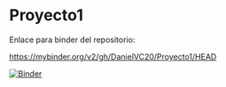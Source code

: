 # Proyecto1

Enlace para binder del repositorio:

https://mybinder.org/v2/gh/DanielVC20/Proyecto1/HEAD

[![Binder](https://mybinder.org/badge_logo.svg)](https://mybinder.org/v2/gh/DanielVC20/Proyecto1/HEAD)
